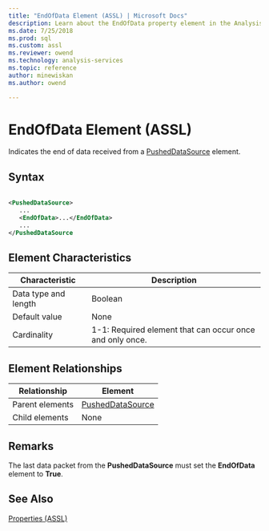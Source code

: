 ```yaml
---
title: "EndOfData Element (ASSL) | Microsoft Docs"
description: Learn about the EndOfData property element in the Analysis Services Scripting Language (ASSL) schema.
ms.date: 7/25/2018
ms.prod: sql
ms.custom: assl
ms.reviewer: owend
ms.technology: analysis-services
ms.topic: reference
author: minewiskan
ms.author: owend

---
```

# EndOfData Element (ASSL)

  Indicates the end of data received from a [PushedDataSource](../data-type/pusheddatasource-data-type-assl.md) element.  
  
## Syntax  
  
```xml  
  
<PushedDataSource>  
   ...  
   <EndOfData>...</EndOfData>  
   ...  
</PushedDataSource  
```  
  
## Element Characteristics  
  
|Characteristic|Description|  
|--------------------|-----------------|  
|Data type and length|Boolean|  
|Default value|None|  
|Cardinality|1-1: Required element that can occur once and only once.|  
  
## Element Relationships  
  
|Relationship|Element|  
|------------------|-------------|  
|Parent elements|[PushedDataSource](../data-type/pusheddatasource-data-type-assl.md)|  
|Child elements|None|  
  
## Remarks  
 The last data packet from the **PushedDataSource** must set the **EndOfData** element to **True**.  
  
## See Also  
 [Properties &#40;ASSL&#41;](properties-assl.md)  
  
  
